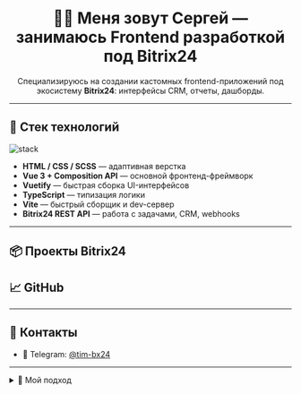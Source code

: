 
<h1 align="center">👨‍💻 Меня зовут Сергей — занимаюсь Frontend разработкой под Bitrix24</h1>

<p align="center">
  Специализируюсь на создании кастомных frontend-приложений под экосистему <b>Bitrix24</b>: интерфейсы CRM, отчеты, дашборды.
</p>

---

## 🧰 Стек технологий

<img src="https://skillicons.dev/icons?i=html,css,vue,ts,vuetify,vite" alt="stack" />

- **HTML / CSS / SCSS** — адаптивная верстка
- **Vue 3 + Composition API** — основной фронтенд-фреймворк
- **Vuetify** — быстрая сборка UI-интерфейсов
- **TypeScript** — типизация логики
- **Vite** — быстрый сборщик и dev-сервер
- **Bitrix24 REST API** — работа с задачами, CRM, webhooks

---

## 📦 Проекты Bitrix24



## 📈 GitHub 



---

## 🔗 Контакты

- 💼 Telegram: [@tim-bx24](https://t.me/tim-bx24)


---

<details>
<summary>📌 Мой подход</summary>

Я не просто делаю интеграции — я погружаюсь в бизнес, чтобы найти, где **технологии приносят пользу**:

- Автоматизировать заявки
- Упростить работу менеджеров
- Ускорить обработку клиентов через CRM

</details>

